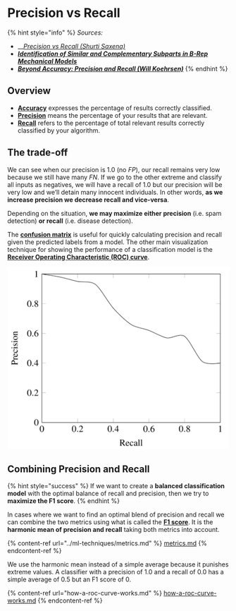 # Precision vs Recall

{% hint style="info" %}
_Sources:_

* __[_Precision vs Recall (Shurti Saxena)_](https://towardsdatascience.com/precision-vs-recall-386cf9f89488)
* __[_Identification of Similar and Complementary Subparts in B-Rep Mechanical Models_](http://computingengineering.asmedigitalcollection.asme.org/article.aspx?articleid=2610217)__
* __[_Beyond Accuracy: Precision and Recall (Will Koehrsen)_](https://towardsdatascience.com/beyond-accuracy-precision-and-recall-3da06bea9f6c)__
{% endhint %}

## Overview

* [**Accuracy**](../ml-techniques/metrics.md#accuracy) expresses the percentage of results correctly classified.
* [**Precision**](../ml-techniques/metrics.md#precision) means the percentage of your results that are relevant.&#x20;
* [**Recall**](../ml-techniques/metrics.md#recall) refers to the percentage of total relevant results correctly classified by your algorithm.

## The trade-off

We can see when our precision is 1.0 (no _FP_), our recall remains very low because we still have many _FN_. If we go to the other extreme and classify all inputs as negatives, we will have a recall of 1.0 but our precision will be very low and we’ll detain many innocent individuals. In other words, **as we increase precision we decrease recall and vice-versa**.

Depending on the situation, **we may maximize either precision** (i.e. spam detection) **or recall** (i.e. disease detection).

The [**confusion matrix**](../ml-techniques/metrics.md#the-confusion-matrix) is useful for quickly calculating precision and recall given the predicted labels from a model.  The other main visualization technique for showing the performance of a classification model is the [**Receiver Operating Characteristic (ROC) curve**](how-a-roc-curve-works.md).

![](<../../.gitbook/assets/image (23).png>)

## Combining Precision and Recall

{% hint style="success" %}
If we want to create a **balanced classification model** with the optimal balance of recall and precision, then we try to **maximize the F1 score**.
{% endhint %}

In cases where we want to find an optimal blend of precision and recall we can combine the two metrics using what is called the [**F1 score**](../ml-techniques/metrics.md#f-score). It is the **harmonic mean of precision and recall** taking both metrics into account.

{% content-ref url="../ml-techniques/metrics.md" %}
[metrics.md](../ml-techniques/metrics.md)
{% endcontent-ref %}

&#x20;We use the harmonic mean instead of a simple average because it punishes extreme values. A classifier with a precision of 1.0 and a recall of 0.0 has a simple average of 0.5 but an F1 score of 0.&#x20;

{% content-ref url="how-a-roc-curve-works.md" %}
[how-a-roc-curve-works.md](how-a-roc-curve-works.md)
{% endcontent-ref %}
